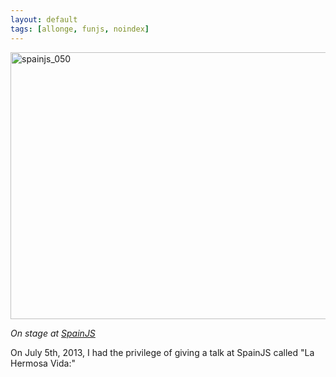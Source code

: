```yaml
---
layout: default
tags: [allonge, funjs, noindex]
---
```


<a href="http://www.flickr.com/photos/98629760@N06/9242551800/" title="spainjs_050 by spainjs, on Flickr"><img src="http://farm3.staticflickr.com/2826/9242551800_3625545180_z.jpg" width="640" height="427" alt="spainjs_050"></a>

*On stage at [SpainJS]*

On July 5th, 2013, I had the privilege of giving a talk at SpainJS called "La Hermosa Vida:"

[SpainJS]: http://spainjs.org